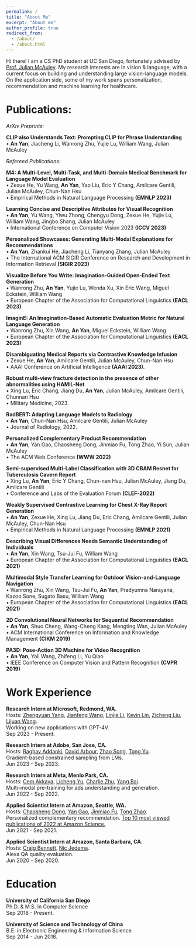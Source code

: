 ```yaml
---
permalink: /
title: "About Me"
excerpt: "About me"
author_profile: true
redirect_from: 
  - /about/
  - /about.html
---
```


Hi there! I am a CS PhD student at UC San Diego, fortunately advised by [Prof. Julian McAuley](https://scholar.google.com/citations?user=icbo4M0AAAAJ&hl=en). My research interests are in vision & language, with a current focus on building and understanding large vision-language models. On the application side, some of my work spans personalization, recommendation and machine learning for healthcare. 

Publications:
======
*ArXiv Preprints:*

**CLIP also Understands Text: Prompting CLIP for Phrase Understanding**
<br>• **An Yan**, Jiacheng Li, Wanrong Zhu, Yujie Lu, William Wang, Julian McAuley

*Refereed Publications:*

**M4: A Multi-Level, Multi-Task, and Multi-Domain Medical Benchmark for Language Model Evaluation**
<br>• Zexue He, Yu Wang, **An Yan**, Yao Liu, Eric Y Chang, Amilcare Gentili, Julian McAuley, Chun-Nan Hsu
<br>• Empirical Methods in Natural Language Processing **(EMNLP 2023)**

**Learning Concise and Descriptive Attributes for Visual Recognition**
<br>• **An Yan**, Yu Wang, Yiwu Zhong, Chengyu Dong, Zexue He, Yujie Lu, William Wang, Jingbo Shang, Julian McAuley
<br>• International Conference on Computer Vision 2023 **(ICCV 2023)**

**Personalized Showcases: Generating Multi-Modal Explanations for Recommendations**
<br>• **An Yan**, Zhankui He, Jiacheng Li, Tianyang Zhang, Julian McAuley
<br>• The International ACM SIGIR Conference on Research and Development in Information Retrieval **(SIGIR 2023)**

**Visualize Before You Write: Imagination-Guided Open-Ended Text Generation**
<br>• Wanrong Zhu, **An Yan**, Yujie Lu, Wenda Xu, Xin Eric Wang, Miguel Eckstein, William Wang
<br>• European Chapter of the Association for Computational Linguistics **(EACL 2023)**

**ImaginE: An Imagination-Based Automatic Evaluation Metric for Natural Language Generation**
<br> • Wanrong Zhu, Xin Wang, **An Yan**, Miguel Eckstein, William Wang
<br>• European Chapter of the Association for Computational Linguistics **(EACL 2023)**

**Disambiguating Medical Reports via Contrastive Knowledge Infusion**
<br>• Zexue He, **An Yan**, Amilcare Gentili, Julian McAuley, Chun-Nan Hsu
<br>• AAAI Conference on Artificial Intelligence **(AAAI 2023)**.

**Robust multi-view fracture detection in the presence of other abnormalities using HAMIL-Net**
<br>• Xing Lu, Eric Chang, Jiang Du, **An Yan**, Julian McAuley, Amilcare Gentili, Chunnan Hsu
<br>• Military Medicine, 2023.

**RadBERT: Adapting Language Models to Radiology**
<br>• **An Yan**, Chun-Nan Hsu, Amilcare Gentili, Julian McAuley
<br>• Journal of Radiology, 2022.

**Personalized Complementary Product Recommendation**
<br>• **An Yan**, Yan Gao, Chaosheng Dong, Jinmiao Fu, Tong Zhao, Yi Sun, Julian McAuley
<br>• The ACM Web Conference **(WWW 2022)**

**Semi-supervised Multi-Label Classification with 3D CBAM Resnet for Tuberculosis Cavern Report**
<br>• Xing Lu, **An Yan**, Eric Y Chang, Chun-nan Hsu, Julian McAuley, Jiang Du, Amilcare Gentili 
<br>• Conference and Labs of the Evaluation Forum **(CLEF-2022)**

**Weakly Supervised Contrastive Learning for Chest X-Ray Report Generation**
<br>• **An Yan**, Zexue He, Xing Lu, Jiang Du, Eric Chang, Amilcare Gentili, Julian McAuley, Chun-Nan Hsu
<br>• Empirical Methods in Natural Language Processing **(EMNLP 2021)**

**Describing Visual Differences Needs Semantic Understanding of Individuals**
<br>• **An Yan**, Xin Wang, Tsu-Jui Fu, William Wang
<br>• European Chapter of the Association for Computational Linguistics **(EACL 2021)**

**Multimodal Style Transfer Learning for Outdoor Vision-and-Language Navigation**
<br>• Wanrong Zhu, Xin Wang, Tsu-Jui Fu, **An Yan**, Pradyumna Narayana, Kazoo Sone, Sugato Basu, William Wang
<br>• European Chapter of the Association for Computational Linguistics **(EACL 2021)**

**2D Convolutional Neural Networks for Sequential Recommendation**
<br>• **An Yan**, Shuo Cheng, Wang-Cheng Kang, Mengting Wan, Julian McAuley
<br>• ACM International Conference on Information and Knowledge Management **(CIKM 2019)**

**PA3D: Pose-Action 3D Machine for Video Recognition**
<br>• **An Yan**, Yali Wang, Zhifeng Li, Yu Qiao
<br>• IEEE Conference on Computer Vision and Pattern Recognition **(CVPR 2019)**

Work Experience
======
**Research Intern at Microsoft, Redmond, WA.**
<br>Hosts: [Zhengyuan Yang](https://www.linkedin.com/in/zhengyuan-yang-992b52105/), [Jianfeng Wang](https://www.linkedin.com/in/jianfengwang1/), [Linjie Li](https://www.linkedin.com/in/linjie-li/), [Kevin Lin](https://sites.google.com/site/kevinlin311tw/me?pli=1),  [Zicheng Liu](https://www.linkedin.com/in/zicheng-liu/), [Lijuan Wang](https://www.linkedin.com/in/lijuan-wang-56141438/).
<br>Working on new applications with GPT-4V.
<br>Sep 2023 - Present.

**Research Intern at Adobe, San Jose, CA.**
<br>Hosts: [Raghav Addanki](https://www.linkedin.com/in/raghavendra-addanki-3a0b1b77/), [David Arbour](https://darbour.github.io), [Zhao Song](https://scholar.google.com/citations?user=yDZct7UAAAAJ&hl=en), [Tong Yu](https://scholar.google.com/citations?user=6-ARmXsAAAAJ&hl=zh-CN).
<br>Gradient-based constrained sampling from LMs.
<br>Jun 2023 - Sep 2023.

**Research Intern at Meta, Menlo Park, CA.**
<br>Hosts: [Cem Akkaya](https://www.linkedin.com/in/cem-akkaya-67b51322/), [Licheng Yu](https://www.linkedin.com/in/licheng-yu-8aa7a8a1/), [Charlie Zhu](https://www.linkedin.com/in/charlie-zhu/), [Yang Bai](https://www.linkedin.com/in/ybai6/).
<br>Multi-modal pre-training for ads understanding and generation.
<br>Jun 2022 - Sep 2022.

**Applied Scientist Intern at Amazon, Seattle, WA.**
<br>Hosts: [Chaosheng Dong](https://www.linkedin.com/in/chaosheng-dong-09425aa9/), [Yan Gao](https://www.linkedin.com/in/yan-gao-16a477b/), [Jinmiao Fu](https://www.linkedin.com/in/jinmiao-fu-32429438/), [Tong Zhao](https://www.linkedin.com/in/tonytongzhao/).
<br>Personalized complementary recommendation. [Top 10 most viewed publications of 2022 at Amazon Science.](https://www.amazon.science/latest-news/the-most-viewed-amazon-science-publications-of-2022)
<br>Jun 2021 - Sep 2021.

**Applied Scientist Intern at Amazon, Santa Barbara, CA.**
<br>Hosts: [Craig Bennett](https://www.linkedin.com/in/prefrontal/), [Nic Jedema](https://www.linkedin.com/in/nic-jedema-1ba0bbb1/).
<br>Alexa QA quality evaluation.
<br>Jun 2020 - Sep 2020.


Education
======
**University of California San Diego**
<br>Ph.D. & M.S. in Computer Science
<br>Sep 2018 - Present.

**University of Science and Technology of China**
<br>B.E. in Electronic Engineering & Information Science 
<br>Sep 2014 - Jun 2018.
